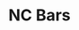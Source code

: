 ---
title: NC Bars
thumbnail: "../images/NC Bars 004.png"
images: ["../images/NC Naturals Soap.png"]
---